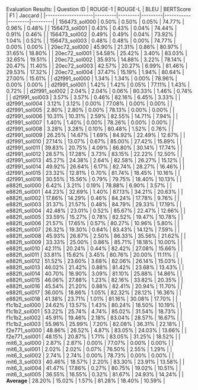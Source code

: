 Evaluation Results:
| Question ID       | ROUGE-1 | ROUGE-L | BLEU    | BERTScore | F1      | Jaccard |
|--------------------|---------|---------|---------|-----------|---------|---------|
| 156473_sol000     |    0.50% |    0.50% |    0.05% |     74.77% |    0.96% |    0.48% |
| 156473_sol001     |    0.43% |    0.43% |    0.04% |     74.44% |    0.91% |    0.46% |
| 156473_sol002     |    0.49% |    0.49% |    0.04% |     73.92% |    1.04% |    0.52% |
| 156473_sol003     |    0.48% |    0.48% |    0.00% |     74.77% |    0.00% |    0.00% |
| 20ec72_sol000     |   45.90% |   21.31% |    0.86% |     80.97% |   31.65% |   18.80% |
| 20ec72_sol001     |   54.58% |   25.42% |    3.40% |     83.03% |   32.65% |   19.51% |
| 20ec72_sol002     |   35.93% |   14.88% |    3.22% |     78.14% |   20.47% |   11.40% |
| 20ec72_sol003     |   42.57% |   20.27% |    6.99% |     81.46% |   29.53% |   17.32% |
| 20ec72_sol004     |   37.47% |   15.19% |    1.94% |     80.64% |   27.00% |   15.61% |
| d2f991_sol000     |    1.34% |    1.34% |    0.00% |     78.96% |    0.00% |    0.00% |
| d2f991_sol001     |    1.42% |    1.42% |    0.05% |     77.11% |    1.43% |    0.72% |
| d2f991_sol002     |    2.04% |    2.04% |    0.06% |     80.33% |    1.46% |    0.74% |
| d2f991_sol003     |    3.57% |    3.57% |    0.46% |     82.16% |    6.45% |    3.33% |
| d2f991_sol004     |    3.12% |    3.12% |    0.00% |     77.08% |    0.00% |    0.00% |
| d2f991_sol005     |    2.80% |    2.80% |    0.00% |     78.13% |    0.00% |    0.00% |
| d2f991_sol006     |   10.31% |   10.31% |    2.59% |     82.55% |   14.71% |    7.94% |
| d2f991_sol007     |    1.40% |    1.40% |    0.00% |     78.26% |    0.00% |    0.00% |
| d2f991_sol008     |    3.28% |    3.28% |    0.10% |     80.48% |    1.52% |    0.76% |
| d2f991_sol009     |   26.25% |   14.67% |    1.69% |     84.92% |   22.49% |   12.67% |
| d2f991_sol010     |   27.14% |   13.07% |    0.67% |     85.00% |   27.42% |   15.89% |
| d2f991_sol011     |   39.83% |   20.75% |    4.09% |     86.80% |   30.14% |   17.74% |
| d2f991_sol012     |   28.57% |   17.28% |    3.73% |     83.15% |   22.22% |   12.50% |
| d2f991_sol013     |   45.27% |   24.38% |    2.64% |     82.58% |   26.27% |   15.12% |
| d2f991_sol014     |   49.92% |   26.64% |    6.17% |     82.74% |   28.27% |   16.46% |
| d2f991_sol015     |   23.32% |   12.81% |    0.70% |     81.74% |   18.45% |   10.16% |
| d2f991_sol016     |   30.55% |   15.56% |    0.79% |     79.75% |   18.40% |   10.13% |
| e882fl_sol000     |    6.42% |    3.21% |    0.19% |     78.88% |    6.90% |    3.57% |
| e882fl_sol001     |   44.23% |   32.69% |    1.40% |     87.13% |   34.21% |   20.63% |
| e882fl_sol002     |   17.86% |   14.29% |    0.46% |     84.24% |   17.78% |    9.76% |
| e882fl_sol003     |   31.37% |   21.57% |    0.48% |     84.79% |   29.33% |   17.19% |
| e882fl_sol004     |   42.48% |   23.01% |    0.52% |     85.67% |   22.47% |   12.66% |
| e882fl_sol005     |   33.59% |   15.27% |    0.78% |     82.52% |   19.47% |   10.78% |
| e882fl_sol006     |   21.57% |   17.65% |    0.57% |     80.27% |   10.96% |    5.80% |
| e882fl_sol007     |   26.32% |   19.30% |    0.64% |     83.43% |   14.12% |    7.59% |
| e882fl_sol008     |   45.93% |   26.67% |    2.50% |     86.33% |   35.56% |   21.62% |
| e882fl_sol009     |   33.33% |   25.00% |    0.86% |     85.71% |   18.18% |   10.00% |
| e882fl_sol010     |   42.11% |   20.24% |    0.44% |     82.42% |   27.08% |   15.66% |
| e882fl_sol011     |   33.81% |   15.62% |    3.45% |     80.76% |   20.00% |   11.11% |
| e882fl_sol012     |   51.52% |   23.60% |    3.68% |     82.06% |   26.14% |   15.03% |
| e882fl_sol013     |   46.02% |   21.42% |    0.88% |     81.42% |   23.68% |   13.43% |
| e882fl_sol014     |   40.70% |   18.90% |    3.09% |     81.10% |   25.88% |   14.86% |
| e882fl_sol015     |   46.06% |   27.88% |    1.23% |     82.16% |   33.82% |   20.35% |
| e882fl_sol016     |   45.54% |   21.20% |    0.88% |     82.41% |   20.94% |   11.70% |
| e882fl_sol017     |   36.00% |   18.86% |    1.05% |     82.32% |   28.12% |   16.36% |
| e882fl_sol018     |   41.38% |   23.71% |    1.01% |     81.16% |   30.08% |   17.70% |
| f1c1b2_sol000     |   24.62% |   13.57% |    1.43% |     80.24% |   18.50% |   10.19% |
| f1c1b2_sol001     |   53.22% |   25.74% |    4.74% |     85.02% |   31.54% |   18.73% |
| f1c1b2_sol002     |   45.91% |   19.46% |    2.18% |     83.04% |   28.57% |   16.67% |
| f1c1b2_sol003     |   55.96% |   25.99% |    7.20% |     82.08% |   36.31% |   22.18% |
| f2e771_sol000     |   48.86% |   26.52% |    4.87% |     83.05% |   24.03% |   13.66% |
| f2e771_sol001     |   48.15% |   20.87% |    1.71% |     83.05% |   31.25% |   18.52% |
| mit6_3_sol000     |    2.87% |    2.87% |    0.00% |     77.07% |    0.00% |    0.00% |
| mit6_3_sol001     |    2.02% |    2.02% |    0.07% |     76.50% |    2.55% |    1.29% |
| mit6_3_sol002     |    2.74% |    2.74% |    0.00% |     78.73% |    0.00% |    0.00% |
| mit6_3_sol003     |   40.46% |   18.57% |    2.20% |     83.30% |   23.91% |   13.58% |
| mit6_3_sol004     |   41.47% |   17.86% |    0.27% |     80.75% |   19.02% |   10.51% |
| mit6_3_sol005     |   36.55% |   16.55% |    0.32% |     81.67% |   24.93% |   14.24% |
| **Average**        |   28.20% |   15.02% |    1.57% |     81.28% |   18.40% |   10.59% |